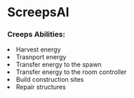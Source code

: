 # ScreepsAI

<h3>Creeps Abilities:</h3>

<p>
  <un>
    <li>Harvest energy</li>
    <li>Trasnport energy</li>
    <li>Transfer energy to the spawn</li>
    <li>Transfer energy to the room controller</li>
    <li>Build construction sites</li>
    <li>Repair structures</li>
  </un>
</p>
